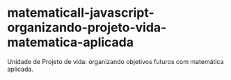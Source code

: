# matematicaII-javascript-organizando-projeto-vida-matematica-aplicada
Unidade de Projeto de vida: organizando objetivos futuros com matemática aplicada.
